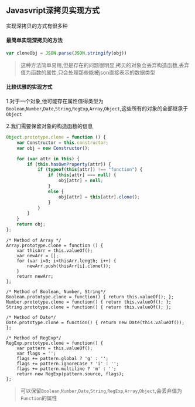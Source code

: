 ## Javasvript深拷贝实现方式

实现深拷贝的方式有很多种

#### 最简单实现深拷贝的方法

``` js
var cloneObj = JSON.parse(JSON.stringify(obj))
```

> 这种方法简单易用,但是存在的问题很明显,拷贝的对象会丢弃构造函数,丢弃值为函数的属性,只会处理那些能被json直接表示的数据类型

#### 比较优雅的实现方式

1.对于一个对象,他可能存在属性值得类型为`Boolean`,`Number`,`Date`,`String`,`RegExp`,`Array`,`Object`,这些所有的对象的全部继承于`Object`

2.我们需要保留对象的构造函数的信息

``` js
Object.prototype.clone = function () {
    var Constructor = this.constructor;
    var obj = new Constructor();

    for (var attr in this) {
        if (this.hasOwnProperty(attr)) {
            if (typeof(this[attr]) !== "function") {
                if (this[attr] === null) {
                    obj[attr] = null;
                }
                else {
                    obj[attr] = this[attr].clone();
                }
            }
        }
    }
    return obj;
};
```

```Js
/* Method of Array */
Array.prototype.clone = function () {
    var thisArr = this.valueOf();
    var newArr = [];
    for (var i=0; i<thisArr.length; i++) {
        newArr.push(thisArr[i].clone());
    }
    return newArr;
};

/* Method of Boolean, Number, String*/
Boolean.prototype.clone = function() { return this.valueOf(); };
Number.prototype.clone = function() { return this.valueOf(); };
String.prototype.clone = function() { return this.valueOf(); };

/* Method of Date*/
Date.prototype.clone = function() { return new Date(this.valueOf()); };

/* Method of RegExp*/
RegExp.prototype.clone = function() {
    var pattern = this.valueOf();
    var flags = '';
    flags += pattern.global ? 'g' : '';
    flags += pattern.ignoreCase ? 'i' : '';
    flags += pattern.multiline ? 'm' : '';
    return new RegExp(pattern.source, flags);
};
```

> 可以保留`Boolean`,`Number`,`Date`,`String`,`RegExp`,`Array`,`Object`,会丢弃值为`Function`的属性

